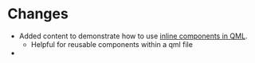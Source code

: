 # Changes
- Added content to demonstrate how to use [inline components in QML](https://www.qt.io/blog/new-qml-language-features-in-qt-5.15).
    - Helpful for reusable components within a qml file 
- 